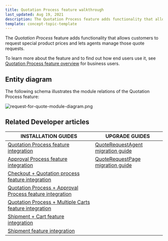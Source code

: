 ```yaml
---
title: Quotation Process feature walkthrough
last_updated: Aug 19, 2021
description: The Quotation Process feature adds functionality that allows customers to request special product prices and lets agents manage those quote requests.
template: concept-topic-template
---
```


The _Quotation Process_ feature adds functionality that allows customers to request special product prices and lets agents manage those quote requests.


To learn more about the feature and to find out how end users use it, see [Quotation Process feature overview](/docs/scos/user/features/{{page.version}}/quotation-process-feature-overview.html) for business users.


## Entity diagram

The following schema illustrates the module relations of the Quotation Process feature:

<div class="width-100">

![request-for-quote-module-diagram.png](https://spryker.s3.eu-central-1.amazonaws.com/docs/Features/Workflow+%26+Process+Management/Quotation+process+and+RFQ/Quotation+Process+%26+RFQ+Feature+Overview/request-for-quote-module-diagram.png)

</div>


## Related Developer articles

| INSTALLATION GUIDES | UPGRADE GUIDES|
|---|---|
| [Quotation Process feature integration](/docs/scos/dev/feature-integration-guides/{{page.version}}/checkout-quotation-process-feature-integration.html) | [QuoteRequestAgent migration guide](/docs/pbc/all/request-for-quote/install-and-upgrade/upgrade-modules/upgrade-the-quoterequestagent-module.html) |
| [Approval Process feature integration](/docs/scos/dev/feature-integration-guides/{{page.version}}/approval-process-feature-integration.html) | [QuoteRequestPage migration guide](/docs/pbc/all/request-for-quote/install-and-upgrade/upgrade-modules/upgrade-the-quoterequestpage-module.html) |
| [Checkout + Quotation process feature integration](/docs/scos/dev/feature-integration-guides/{{page.version}}/checkout-quotation-process-feature-integration.html) |  |
| [Quotation Process + Approval Process feature integration](/docs/scos/dev/feature-integration-guides/{{page.version}}/quotation-process-approval-process-feature-integration.html) |  |
| [Quotation Process + Multiple Carts feature integration](/docs/scos/dev/feature-integration-guides/{{page.version}}/quotation-process-multiple-carts-feature-integration.html) |  |
| [Shipment + Cart feature integration](/docs/marketplace/dev/feature-integration-guides/{{page.version}}/marketplace-shipment-cart-feature-integration.html) |  |
| [Shipment feature integration](/docs/scos/dev/feature-integration-guides/{{page.version}}/shipment-feature-integration.html) |  |
